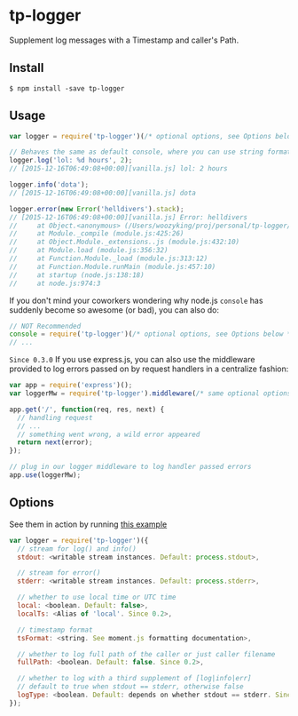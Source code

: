 # tp-logger

Supplement log messages with a Timestamp and caller's Path.

## Install

`$ npm install -save tp-logger`

## Usage

```javascript
var logger = require('tp-logger')(/* optional options, see Options below */);

// Behaves the same as default console, where you can use string formatting
logger.log('lol: %d hours', 2);
// [2015-12-16T06:49:08+00:00][vanilla.js] lol: 2 hours

logger.info('dota');
// [2015-12-16T06:49:08+00:00][vanilla.js] dota

logger.error(new Error('helldivers').stack);
// [2015-12-16T06:49:08+00:00][vanilla.js] Error: helldivers
//     at Object.<anonymous> (/Users/woozyking/proj/personal/tp-logger/examples/vanilla.js:9:14)
//     at Module._compile (module.js:425:26)
//     at Object.Module._extensions..js (module.js:432:10)
//     at Module.load (module.js:356:32)
//     at Function.Module._load (module.js:313:12)
//     at Function.Module.runMain (module.js:457:10)
//     at startup (node.js:138:18)
//     at node.js:974:3
```

If you don't mind your coworkers wondering why node.js `console` has suddenly become so awesome (or bad), you can also do:

```javascript
// NOT Recommended
console = require('tp-logger')(/* optional options, see Options below */);
// ...
```

`Since 0.3.0` If you use express.js, you can also use the middleware provided to log errors passed on by request handlers in a centralize fashion:

```javascript
var app = require('express')();
var loggerMw = require('tp-logger').middleware(/* same optional options supported, see Options below */);

app.get('/', function(req, res, next) {
  // handling request
  // ...
  // something went wrong, a wild error appeared
  return next(error);
});

// plug in our logger middleware to log handler passed errors
app.use(loggerMw);
```

## Options

See them in action by running [this example](examples/options.js)

```javascript
var logger = require('tp-logger')({
  // stream for log() and info()
  stdout: <writable stream instances. Default: process.stdout>,

  // stream for error()
  stderr: <writable stream instances. Default: process.stderr>,

  // whether to use local time or UTC time
  local: <boolean. Default: false>,
  localTs: <Alias of 'local'. Since 0.2>,

  // timestamp format
  tsFormat: <string. See moment.js formatting documentation>,

  // whether to log full path of the caller or just caller filename
  fullPath: <boolean. Default: false. Since 0.2>,

  // whether to log with a third supplement of [log|info|err]
  // default to true when stdout == stderr, otherwise false
  logType: <boolean. Default: depends on whether stdout == stderr. Since 0.2>
});
```
